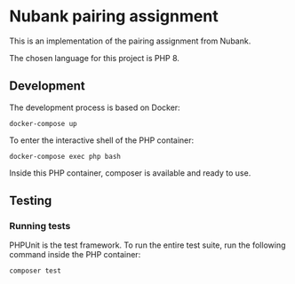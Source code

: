 # Nubank pairing assignment

This is an implementation of the pairing assignment from Nubank.

The chosen language for this project is PHP 8.

## Development

The development process is based on Docker:

```shell
docker-compose up
```

To enter the interactive shell of the PHP container:

```shell
docker-compose exec php bash
```

Inside this PHP container, composer is available and ready to use.

## Testing

### Running tests
PHPUnit is the test framework. To run the entire test suite, run the following command inside the PHP container:

```shell
composer test
```
